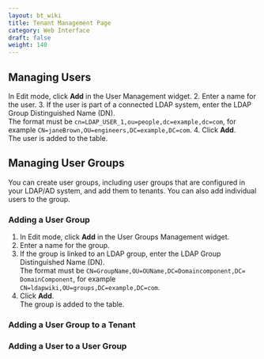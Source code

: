 ```yaml
---
layout: bt_wiki
title: Tenant Management Page
category: Web Interface
draft: false
weight: 140
---
```



## Managing Users

In Edit mode, click **Add** in the User Management widget.
2. Enter a name for the user.
3. If the user is part of a connected LDAP system, enter the LDAP Group Distinguished Name (DN).   
   The format must be `cn=LDAP_USER_1,ou=people,dc=example,dc=com`, for example `CN=janeBrown,OU=engineers,DC=example,DC=com`.
4. Click **Add**.<br>
The user is added to the table.

## Managing User Groups

You can create user groups, including user groups that are configured in your LDAP/AD system, and add them to tenants. You can also add individual users to the group.

### Adding a User Group

1. In Edit mode, click **Add** in the User Groups Management widget.
2. Enter a name for the group.
3. If the group is linked to an LDAP group, enter the LDAP Group Distinguished Name (DN).   
   The format must be `CN=GroupName,OU=OUName,DC=Domaincomponent,DC= DomainComponent`, for example `CN=ldapwiki,OU=groups,DC=example,DC=com`.
4. Click **Add**.<br>
The group is added to the table.

### Adding a User Group to a Tenant



### Adding a User to a User Group


